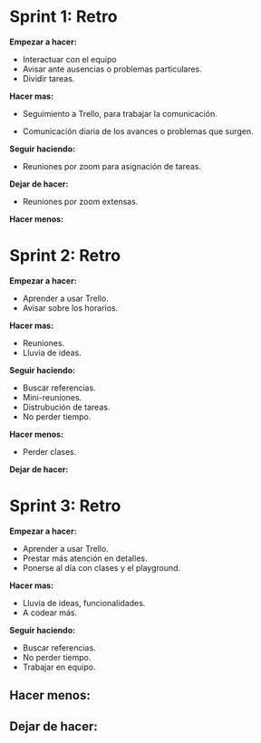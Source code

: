 # Sprint 1: Retro

**Empezar a hacer:**

- Interactuar con el equipo
- Avisar ante ausencias o problemas particulares. 
- Dividir tareas. 

**Hacer mas:**

- Seguimiento a Trello, para trabajar la comunicación. 

- Comunicación diaria de los avances o problemas que surgen.

**Seguir haciendo:**

- Reuniones por zoom para asignación de tareas.

**Dejar de hacer:**

- Reuniones por zoom extensas. 

**Hacer menos:**


# Sprint 2: Retro

**Empezar a hacer:**

- Aprender a usar Trello.
- Avisar sobre los horarios.

**Hacer mas:**

- Reuniones.
- Lluvia de ideas.

**Seguir haciendo:**

- Buscar referencias.
- Mini-reuniones. 
- Distrubución de tareas.
- No perder tiempo. 

**Hacer menos:** 
- Perder clases. 

**Dejar de hacer:**

# Sprint 3: Retro

**Empezar a hacer:**

- Aprender a usar Trello.
- Prestar más atención en detalles. 
- Ponerse al día con clases y el playground. 

**Hacer mas:**

- Lluvia de ideas, funcionalidades. 
- A codear más. 

**Seguir haciendo:**

- Buscar referencias.
- No perder tiempo.
- Trabajar en equipo.  

**Hacer menos:** 
-

**Dejar de hacer:**
-
